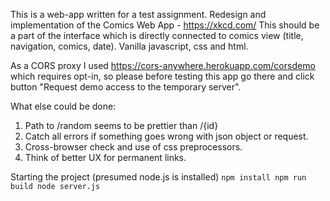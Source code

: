 This is a web-app written for a test assignment.
Redesign and implementation of the Comics Web App - https://xkcd.com/
This should be a part of the interface which is directly connected to comics view (title, navigation, comics, date).
Vanilla javascript, css and html.

As a CORS proxy I used https://cors-anywhere.herokuapp.com/corsdemo which requires opt-in, so please before testing this app go there and click button "Request demo access to the temporary server".

What else could be done:
1) Path to /random seems to be prettier than /{id} 
2) Catch all errors if something goes wrong with json object or request.
3) Cross-browser check and use of css preprocessors.
4) Think of better UX for permanent links.

Starting the project (presumed node.js is installed)
    `npm install
    npm run build
    node server.js`
  
  


